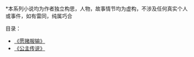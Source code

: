 *本系列小说均为作者独立构思，人物，故事情节均为虚构，不涉及任何真实个人或事件，如有雷同，纯属巧合

目录：
- [《愿赌服输》](https://kano1021.github.io/fakelover/)
- [《公主传说》](https://kano1021.github.io/pricelessprincess/)
